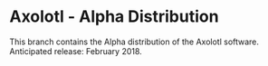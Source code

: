# Axolotl - Alpha Distribution
This branch contains the Alpha distribution of the Axolotl software. Anticipated release: February 2018.
